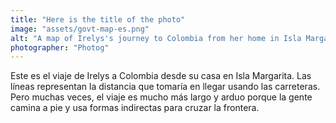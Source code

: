 ```yaml
---
title: "Here is the title of the photo"
image: "assets/govt-map-es.png"
alt: "A map of Irelys's journey to Colombia from her home in Isla Margarita"
photographer: "Photog"
---
```

Este es el viaje de Irelys a Colombia desde su casa en Isla Margarita. Las líneas representan la distancia que tomaría en llegar usando las carreteras. Pero muchas veces, el viaje es mucho más largo y arduo porque la gente camina a pie y usa formas indirectas para cruzar la frontera.